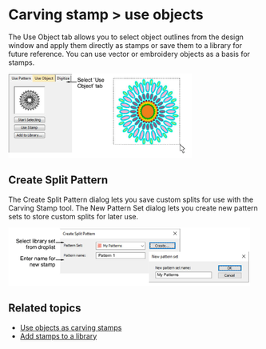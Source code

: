 # Carving stamp > use objects

The Use Object tab allows you to select object outlines from the design window and apply them directly as stamps or save them to a library for future reference. You can use vector or embroidery objects as a basis for stamps.

![UseObject2.png](assets/UseObject2.png)

## Create Split Pattern

The Create Split Pattern dialog lets you save custom splits for use with the Carving Stamp tool. The New Pattern Set dialog lets you create new pattern sets to store custom splits for later use.

![summary_-_create00138.png](assets/summary_-_create00138.png)

## Related topics

- [Use objects as carving stamps](../../Decorative/patterns/Use_objects_as_carving_stamps)
- [Add stamps to a library](../../Decorative/patterns/Add_stamps_to_a_library)
